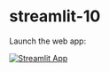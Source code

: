 # streamlit-10

Launch the web app:

[![Streamlit App](https://static.streamlit.io/badges/streamlit_badge_black_white.svg)](https://s-p500data.streamlit.app)
